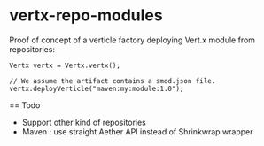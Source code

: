 vertx-repo-modules
========

Proof of concept of a verticle factory deploying Vert.x module from repositories:

~~~~
Vertx vertx = Vertx.vertx();

// We assume the artifact contains a smod.json file.
vertx.deployVerticle("maven:my:module:1.0");
~~~~

== Todo

* Support other kind of repositories
* Maven : use straight Aether API instead of Shrinkwrap wrapper
